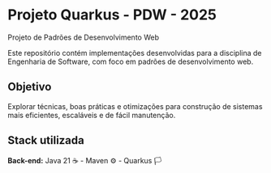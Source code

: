 
# Projeto Quarkus - PDW - 2025

Projeto de Padrões de Desenvolvimento Web

Este repositório contém implementações desenvolvidas para a disciplina de Engenharia de Software, com foco em padrões de desenvolvimento web.

## Objetivo
Explorar técnicas, boas práticas e otimizações para construção de sistemas mais eficientes, escaláveis e de fácil manutenção.
## Stack utilizada

**Back-end:** Java 21 ☕ - Maven ⚙️ - Quarkus 🏳️
